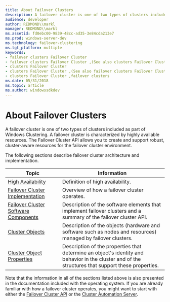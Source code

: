```yaml
---
title: About Failover Clusters
description: A failover cluster is one of two types of clusters included as part of Windows Clustering.
audience: developer
author: REDMOND\\markl
manager: REDMOND\\markl
ms.assetid: fd0ebc00-9839-48cc-ad35-3e84cda213e7
ms.prod: windows-server-dev
ms.technology: failover-clustering
ms.tgt_platform: multiple
keywords:
- failover clusters Failover Cluster
- failover clusters Failover Cluster ,(See also clusters Failover Cluster ) failover clusters Failover Cluster ,about
- clusters Failover Cluster
- clusters Failover Cluster ,(See also failover clusters Failover Cluster )
- clusters Failover Cluster ,failover clusters
ms.date: 05/31/2018
ms.topic: article
ms.author: windowssdkdev
---
```


# About Failover Clusters

A failover cluster is one of two types of clusters included as part of Windows Clustering. A failover cluster is characterized by highly available resources. The Failover Cluster API allows you to create and support robust, cluster-aware resources for the failover cluster environment.

The following sections describe failover cluster architecture and implementation.



| Topic                                                                                     | Information                                                                                                                                                   |
|-------------------------------------------------------------------------------------------|---------------------------------------------------------------------------------------------------------------------------------------------------------------|
| [High Availability](high-availability.md)<br/>                                     | Definition of high availability.<br/>                                                                                                                   |
| [Failover Cluster Implementation](server-cluster-implementation.md)<br/>           | Overview of how a failover cluster operates.<br/>                                                                                                       |
| [Failover Cluster Software Components](server-cluster-software-components.md)<br/> | Description of the software elements that implement failover clusters and a summary of the failover cluster API.<br/>                                   |
| [Cluster Objects](cluster-objects.md)<br/>                                         | Description of the objects (hardware and software such as nodes and resources) managed by failover clusters.<br/>                                       |
| [Cluster Object Properties](cluster-object-properties.md)<br/>                     | Description of the properties that determine an object's identity and behavior in the cluster and of the structures that support these properties.<br/> |



 

Note that the information in all of the sections listed above is also presented in the documentation included with the operating system. If you are already familiar with how a failover cluster operates, you might want to start with either the [Failover Cluster API](the-server-cluster-api.md) or the [Cluster Automation Server](https://msdn.microsoft.com/library/aa372940).

 

 





